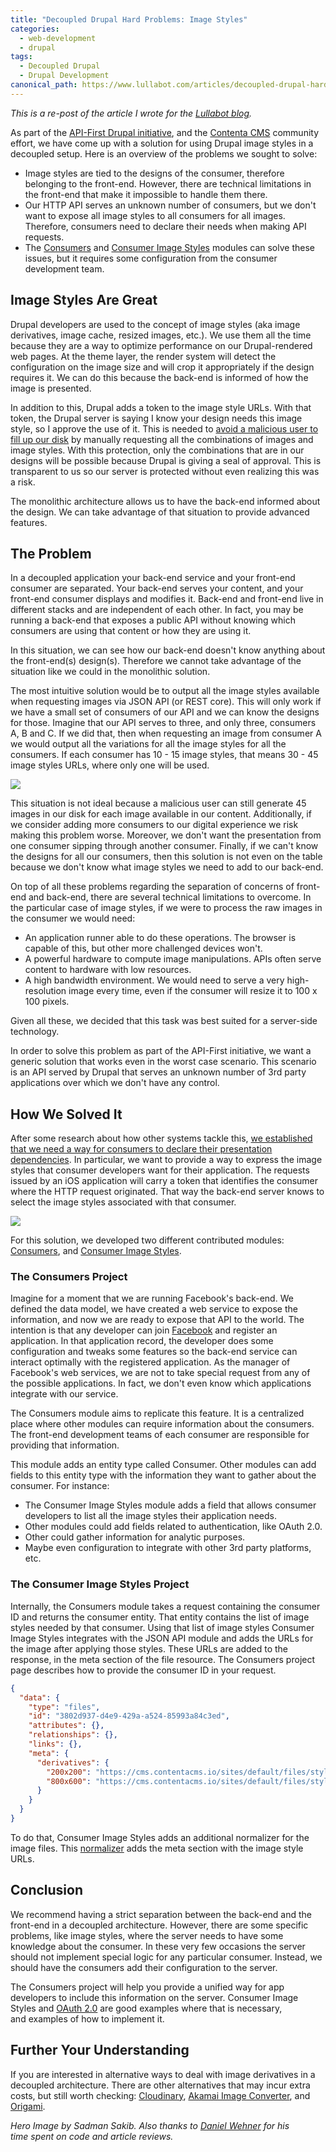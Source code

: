 ```yaml
---
title: "Decoupled Drupal Hard Problems: Image Styles"
categories:
  - web-development
  - drupal
tags:
  - Decoupled Drupal
  - Drupal Development
canonical_path: https://www.lullabot.com/articles/decoupled-drupal-hard-problems-image-styles
---
```

_This is a re-post of the article I wrote for the [Lullabot blog](https://www.lullabot.com/articles/decoupled-drupal-hard-problems-image-styles)._

As part of the <a href="https://www.drupal.org/node/2757967">API-First Drupal initiative</a>, and the <a href="http://www.contentacms.org">Contenta CMS</a> community effort, we have come up with a solution for using Drupal image styles in a decoupled setup. Here is an overview of the problems we sought to solve:
<!-- more -->
<ul>
	<li>Image styles are tied to the designs of the consumer, therefore belonging to the front-end. However, there are technical limitations in the front-end that make it impossible to handle them there.</li>
	<li>Our HTTP API serves an unknown number of consumers, but we don't want to expose all image styles to all consumers for all images. Therefore, consumers need to declare their needs when making API requests.</li>
	<li>The <a href="https://drupal.org/project/consumers">Consumers</a> and <a href="https://drupal.org/project/consumer_image_styles">Consumer Image Styles</a> modules can solve these issues, but it requires some configuration from the consumer development team.</li>
</ul>

<h2>Image Styles Are Great</h2>

Drupal developers are used to the concept of image styles (aka image derivatives, image cache, resized images, etc.). We use them all the time because they are a way to optimize performance on our Drupal-rendered web pages. At the theme layer, the render system will detect the configuration on the image size and will crop it appropriately if the design requires it. We can do this because the back-end is informed of how the image is presented.

In addition to this, Drupal adds a token to the image style URLs. With that token, the Drupal server is saying I know your design needs this image style, so I approve the use of it. This is needed to <a href="https://www.drupal.org/forum/newsletters/security-advisories-for-drupal-core/2013-02-20/sa-core-2013-002-drupal-core-denial">avoid a malicious user to fill up our disk</a> by manually requesting all the combinations of images and image styles. With this protection, only the combinations that are in our designs will be possible because Drupal is giving a seal of approval. This is transparent to us so our server is protected without even realizing this was a risk.

The monolithic architecture allows us to have the back-end informed about the design. We can take advantage of that situation to provide advanced features.

<h2>The Problem</h2>

In a decoupled application your back-end service and your front-end consumer are separated. Your back-end serves your content, and your front-end consumer displays and modifies it. Back-end and front-end live in different stacks and are independent of each other. In fact, you may be running a back-end that exposes a public API without knowing which consumers are using that content or how they are using it.

In this situation, we can see how our back-end doesn't know anything about the front-end(s) design(s). Therefore we cannot take advantage of the situation like we could in the monolithic solution.

The most intuitive solution would be to output all the image styles available when requesting images via JSON API (or REST core). This will only work if we have a small set of consumers of our API and we can know the designs for those. Imagine that our API serves to three, and only three, consumers A, B and C. If we did that, then when requesting an image from consumer A we would output all the variations for all the image styles for all the consumers. If each consumer has 10 - 15 image styles, that means 30 - 45 image styles URLs, where only one will be used.

![](/assets/images/screen_shot_2017-10-25_at_5.27.46_pm.png)

This situation is not ideal because a malicious user can still generate 45 images in our disk for each image available in our content. Additionally, if we consider adding more consumers to our digital experience we risk making this problem worse. Moreover, we don't want the presentation from one consumer sipping through another consumer. Finally, if we can't know the designs for all our consumers, then this solution is not even on the table because we don't know what image styles we need to add to our back-end.

On top of all these problems regarding the separation of concerns of front-end and back-end, there are several technical limitations to overcome. In the particular case of image styles, if we were to process the raw images in the consumer we would need:

<ul>
	<li>An application runner able to do these operations. The browser is capable of this, but other more challenged devices won't.</li>
	<li>A powerful hardware to compute image manipulations. APIs often serve content to hardware with low resources.</li>
	<li>A high bandwidth environment. We would need to serve a very high-resolution image every time, even if the consumer will resize it to 100 x 100 pixels.</li>
</ul>

Given all these, we decided that this task was best suited for a server-side technology.

In order to solve this problem as part of the API-First initiative, we want a generic solution that works even in the worst case scenario. This scenario is an API served by Drupal that serves an unknown number of 3rd party applications over which we don't have any control.

<h2>How We Solved It</h2>

After some research about how other systems tackle this, <a href="http://www.youtube.com/c/Mateu-e0ipso">we established that we need a way for consumers to declare their presentation dependencies</a>. In particular, we want to provide a way to express the image styles that consumer developers want for their application. The requests issued by an iOS application will carry a token that identifies the consumer where the HTTP request originated. That way the back-end server knows to select the image styles associated with that consumer.

![](/assets/images/screen_shot_2017-10-25_at_5.34.37_pm.png)

For this solution, we developed two different contributed modules: <a href="https://www.drupal.org/project/consumers">Consumers</a>, and <a href="https://www.drupal.org/project/consumer_image_styles">Consumer Image Styles</a>.

<h3>The Consumers Project</h3>

Imagine for a moment that we are running Facebook's back-end. We defined the data model, we have created a web service to expose the information, and now we are ready to expose that API to the world. The intention is that any developer can join <a href="http://developer.facebook.com">Facebook</a> and register an application. In that application record, the developer does some configuration and tweaks some features so the back-end service can interact optimally with the registered application. As the manager of Facebook's web services, we are not to take special request from any of the possible applications. In fact, we don't even know which applications integrate with our service.

The Consumers module aims to replicate this feature. It is a centralized place where other modules can require information about the consumers. The front-end development teams of each consumer are responsible for providing that information.

This module adds an entity type called Consumer. Other modules can add fields to this entity type with the information they want to gather about the consumer. For instance:

<ul>
	<li>The Consumer Image Styles module adds a field that allows consumer developers to list all the image styles their application needs.</li>
	<li>Other modules could add fields related to authentication, like OAuth 2.0.</li>
	<li>Other could gather information for analytic purposes.</li>
	<li>Maybe even configuration to integrate with other 3rd party platforms, etc.</li>
</ul>

<h3>The Consumer Image Styles Project</h3>

Internally, the Consumers module takes a request containing the consumer ID and returns the consumer entity. That entity contains the list of image styles needed by that consumer. Using that list of image styles Consumer Image Styles integrates with the JSON API module and adds the URLs for the image after applying those styles. These URLs are added to the response, in the meta section of the file resource. The Consumers project page describes how to provide the consumer ID in your request.

```json
{
  "data": {
    "type": "files",
    "id": "3802d937-d4e9-429a-a524-85993a84c3ed",
    "attributes": {},
    "relationships": {},
    "links": {},
    "meta": {
      "derivatives": {
        "200x200": "https://cms.contentacms.io/sites/default/files/styles/200x200/public/boyFYUN8.png?itok=Pbmn7Tyt",
        "800x600": "https://cms.contentacms.io/sites/default/files/styles/800x600/public/boyFYUN8.png?itok=Pbmn7Tyt"
      }
    }
  }
}
```

To do that, Consumer Image Styles adds an additional normalizer for the image files. This <a href="https://www.lullabot.com/articles/using-the-serialization-system-in-drupal">normalizer</a> adds the meta section with the image style URLs.

<h2>Conclusion</h2>

We recommend having a strict separation between the back-end and the front-end in a decoupled architecture. However, there are some specific problems, like image styles, where the server needs to have some knowledge about the consumer. In these very few occasions the server should not implement special logic for any particular consumer. Instead, we should have the consumers add their configuration to the server.

The Consumers project will help you provide a unified way for app developers to include this information on the server. Consumer Image Styles and <a href="https://www.drupal.org/project/simple_oauth">OAuth 2.0</a> are good examples where that is necessary, and&nbsp;examples of how to implement it.

<h2>Further Your Understanding</h2>

If you are interested in alternative ways to deal with image derivatives in a decoupled architecture. There are other alternatives that may incur extra costs, but still worth checking: <a href="https://cloudinary.com">Cloudinary</a>, <a href="http://tech.akamai.com/image_converter/">Akamai Image Converter</a>, and <a href="https://www.ft.com/__origami/service/image/v2">Origami</a>.

<em>Hero Image by&nbsp;Sadman Sakib. Also thanks to <a href="https://twitter.com/da_wehner">Daniel Wehner</a>&nbsp;for his time&nbsp;spent on&nbsp;code and article reviews.</em>
